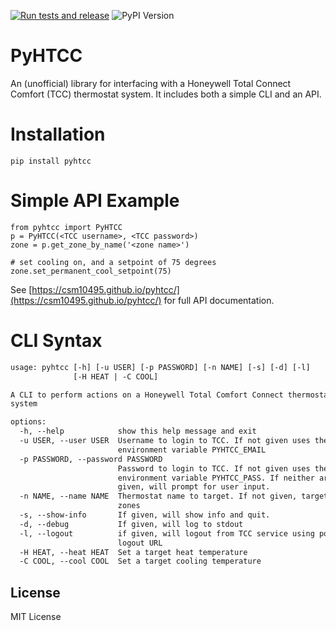 [![Run tests and release](https://github.com/csm10495/pyhtcc/actions/workflows/test_and_release.yml/badge.svg)](https://github.com/csm10495/pyhtcc/actions/workflows/test_and_release.yml) ![PyPI Version](https://img.shields.io/pypi/v/pyhtcc?color=green)

# PyHTCC

An (unofficial) library for interfacing with a Honeywell Total Connect Comfort (TCC) thermostat system. It includes both a simple CLI and an API.

# Installation
```
pip install pyhtcc
```

# Simple API Example
```
from pyhtcc import PyHTCC
p = PyHTCC(<TCC username>, <TCC password>)
zone = p.get_zone_by_name('<zone name>')

# set cooling on, and a setpoint of 75 degrees
zone.set_permanent_cool_setpoint(75)
```
See [https://csm10495.github.io/pyhtcc/](https://csm10495.github.io/pyhtcc/) for full API documentation.

# CLI Syntax

<!-- MARKDOWN-AUTO-DOCS:START (CODE:src=./help_output.txt) -->
<!-- The below code snippet is automatically added from ./help_output.txt -->
```txt
usage: pyhtcc [-h] [-u USER] [-p PASSWORD] [-n NAME] [-s] [-d] [-l]
              [-H HEAT | -C COOL]

A CLI to perform actions on a Honeywell Total Comfort Connect thermostat
system

options:
  -h, --help            show this help message and exit
  -u USER, --user USER  Username to login to TCC. If not given uses the
                        environment variable PYHTCC_EMAIL
  -p PASSWORD, --password PASSWORD
                        Password to login to TCC. If not given uses the
                        environment variable PYHTCC_PASS. If neither are
                        given, will prompt for user input.
  -n NAME, --name NAME  Thermostat name to target. If not given, targets all
                        zones
  -s, --show-info       If given, will show info and quit.
  -d, --debug           If given, will log to stdout
  -l, --logout          if given, will logout from TCC service using portal
                        logout URL
  -H HEAT, --heat HEAT  Set a target heat temperature
  -C COOL, --cool COOL  Set a target cooling temperature
```
<!-- MARKDOWN-AUTO-DOCS:END -->

## License
MIT License
